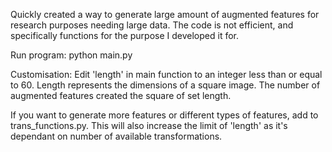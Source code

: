 Quickly created a way to generate large amount of augmented features for research purposes needing large data. The code is not efficient, and
specifically functions for the purpose I developed it for.

Run program:
python main.py

Customisation:
Edit 'length' in main function to an integer less than or equal to 60. Length represents
the dimensions of a square image. The number of augmented features created the square of set length.

If you want to generate more features or different types of features, add to trans_functions.py.
This will also increase the limit of 'length' as it's dependant on number of available transformations.